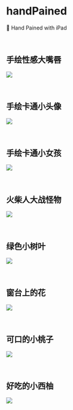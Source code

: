 # handPained
🎨 Hand Pained with iPad

<br>

## 手绘性感大嘴唇

![](/2021/dazuichun.jpg)

<br>

## 手绘卡通小头像

![](/2021/touxiang.jpeg)

<br>

## 手绘卡通小女孩

![](/2021/nvhai.jpeg)

<br>

## 火柴人大战怪物
![](/2021/dzgs.jpg)

<br>

## 绿色小树叶
![](/2021/leaf.jpg)

<br>

## 窗台上的花
![](/2021/flow.png)

<br>

## 可口的小桃子
![](/2021/peach.png)

<br>

## 好吃的小西柚
![](/2021/grapefruit.png)


